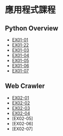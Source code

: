 # 應用程式課程

## Python Overview
- [EX01-01](https://colab.research.google.com/drive/1knzO8vqC7cAEkaJB6j3qcgDVgbUZvqaL)
- [EX01-22](https://colab.research.google.com/drive/19zCEXxEstMwFNFc8HfoM_rT8KOrGMO1K)
- [EX01-03](https://colab.research.google.com/drive/1bnrhWpAgV6752z3FjzNJRUQzCqO049xr)
- [EX01-04](https://colab.research.google.com/drive/1S878O7uqh2aGIdhqEXHKJIML2O9jMkKN)
- [EX01-05](https://colab.research.google.com/drive/1rlexwdAUgiWd9_BzmOOw6BUhhF1UmFXq)
- [EX01-06](https://colab.research.google.com/drive/1TdYpIZ7Zm4wiM0YmNR9lXgx6W5KpTTTU)
- [EX01-07](https://colab.research.google.com/drive/1dwkZSBR3opyph0jaXppUIFMj20jXWA3c)

## Web Crawler
- [EX02-01](https://colab.research.google.com/drive/1j2Fa_dOcQ3dtbMhvfeGIN959hccq9zrD)
- [EX02-02](https://colab.research.google.com/drive/1UmD8AkSeOqXq7F14JzuSuV8mxrlOQj8Q)
- [EX02-03](https://colab.research.google.com/drive/1ut6kiX3zBY47-Woy_DICbSpLE5oDqbq-)
- [EX02-04](https://colab.research.google.com/drive/1Q6cffTXfkhsF6xEniIPRpCoBdo8R2og2)
- [EX02-05]
- [EX02-06]
- [EX02-07]
